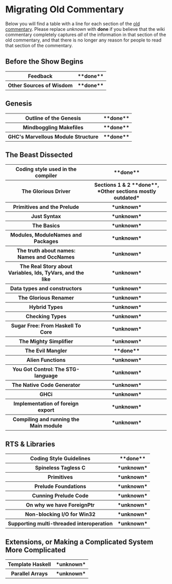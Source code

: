 # Migrating Old Commentary



Below you will find a table with a line for each section of the [
old commentary](http://darcs.haskell.org/ghc/docs/comm/).  Please replace *unknown* with **done** if you believe
that the wiki commentary completely captures *all* of the information in
that section of the old commentary, and that there is no longer any reason for people to read that section of the commentary.


## Before the Show Begins


<table><tr><th>Feedback</th>
<th>**done**
</th></tr>
<tr><th>Other Sources of Wisdom</th>
<th>**done**
</th></tr></table>


## Genesis


<table><tr><th>Outline of the Genesis</th>
<th>**done**
</th></tr>
<tr><th>Mindboggling Makefiles</th>
<th>**done**
</th></tr>
<tr><th>GHC's Marvellous Module Structure</th>
<th>**done**
</th></tr></table>


## The Beast Dissected


<table><tr><th>Coding style used in the compiler</th>
<th>**done**
</th></tr>
<tr><th>The Glorious Driver</th>
<th>Sections 1 & 2 **done**, *Other sections mostly outdated*
</th></tr>
<tr><th>Primitives and the Prelude</th>
<th>*unknown*
</th></tr>
<tr><th>Just Syntax</th>
<th>*unknown*
</th></tr>
<tr><th>The Basics</th>
<th>*unknown*
</th></tr>
<tr><th>Modules, ModuleNames and Packages</th>
<th>*unknown*
</th></tr>
<tr><th>The truth about names: Names and OccNames</th>
<th>*unknown*
</th></tr>
<tr><th>The Real Story about Variables, Ids, TyVars, and the like</th>
<th>*unknown*
</th></tr>
<tr><th>Data types and constructors</th>
<th>*unknown*
</th></tr>
<tr><th>The Glorious Renamer</th>
<th>*unknown*
</th></tr>
<tr><th>Hybrid Types</th>
<th>*unknown*
</th></tr>
<tr><th>Checking Types</th>
<th>*unknown*
</th></tr>
<tr><th>Sugar Free: From Haskell To Core</th>
<th>*unknown*
</th></tr>
<tr><th>The Mighty Simplifier</th>
<th>*unknown*
</th></tr>
<tr><th>The Evil Mangler</th>
<th>**done**
</th></tr>
<tr><th>Alien Functions</th>
<th>*unknown*
</th></tr>
<tr><th>You Got Control: The STG-language</th>
<th>*unknown*
</th></tr>
<tr><th>The Native Code Generator</th>
<th>*unknown*
</th></tr>
<tr><th>GHCi</th>
<th>*unknown*
</th></tr>
<tr><th>Implementation of foreign export</th>
<th>*unknown*
</th></tr>
<tr><th>Compiling and running the Main module</th>
<th>*unknown*
</th></tr></table>


## RTS & Libraries


<table><tr><th>Coding Style Guidelines</th>
<th>**done**
</th></tr>
<tr><th>Spineless Tagless C</th>
<th>*unknown*
</th></tr>
<tr><th>Primitives</th>
<th>*unknown*
</th></tr>
<tr><th>Prelude Foundations</th>
<th>*unknown*
</th></tr>
<tr><th>Cunning Prelude Code</th>
<th>*unknown*
</th></tr>
<tr><th>On why we have ForeignPtr</th>
<th>*unknown*
</th></tr>
<tr><th>Non-blocking I/O for Win32</th>
<th>*unknown*
</th></tr>
<tr><th>Supporting multi-threaded interoperation</th>
<th>*unknown*
</th></tr></table>


## Extensions, or Making a Complicated System More Complicated


<table><tr><th>Template Haskell</th>
<th>*unknown*
</th></tr>
<tr><th>Parallel Arrays</th>
<th>*unknown*
</th></tr></table>


